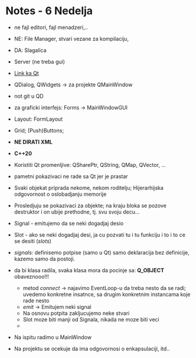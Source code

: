 # Notes  - 6 Nedelja

- ne fajl editori, fajl menadzeri,..
- NE: File Manager, stvari vezane za kompilaciju, 

- DA: Slagalica
- Server (ne treba gui)

- <a href="https://www.qt.io/download-qt-installer-oss?hsCtaTracking=99d9dd4f-5681-48d2-b096-470725510d34%7C074ddad0-fdef-4e53-8aa8-5e8a876d6ab4" target="_blank"> Link ka Qt </a>

- QDialog, QWidgets -> za projekte QMainWindow

- not git u QD


- za graficki interfejs: Forms -> MainWindowGUI
- Layout: FormLayout 
- Grid; (Push)Buttons;

- **NE DIRATI XML**

- **C++20**

- Koristiti Qt promenljive: QSharePtr, QString, QMap, QVector, ...
- pametni pokazivaci ne rade sa Qt jer je prastar

- Svaki objekat priprada nekome, nekom roditelju; Hijerarhijska odgovornost o oslobadjanju memorije

- Prosledjuju se pokazivaci za objekte; na kraju bloka se pozove destruktor i on ubije prethodne, tj. svu svoju decu...

- Signal - emitujemo da se neki dogadjaj desio
- Slot - ako se neki dogadjaj desi, ja cu pozvati tu i tu funkciju i to i to ce se desiti     (*slots*)

- *signals:* definisemo potpise (samo u Qt) samo deklaracija bez definicije, kazemo samo da postoji.
- da bi klasa radila, svaka klasa mora da pocinje sa: **Q_OBJECT** obaveznooo!!!
  - metod *connect* -> najavimo EventLoop-u da treba nesto da se radi; uvedemo konkretne insatnce, sa drugim konkretnim instancama koje rade nesto
  - *emit* -> Emitujem neki signal 
  - Na osnovu potpita zakljucujemo neke stvari
  - Slot moze biti manji od Signala, nikada ne moze biti veci
  - 

- Na ispitu radimo u MainWindow


- Na projektu se ocekuje da ima odgovornosi o enkapsulaciji, itd..


